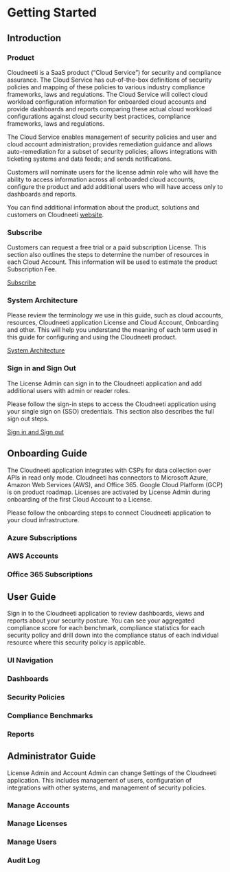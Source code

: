 Getting Started
===============

Introduction
------------

### Product

Cloudneeti is a SaaS product (“Cloud Service”) for security and compliance
assurance. The Cloud Service has out-of-the-box definitions of security policies
and mapping of these policies to various industry compliance frameworks, laws
and regulations. The Cloud Service will collect cloud workload configuration
information for onboarded cloud accounts and provide dashboards and reports
comparing these actual cloud workload configurations against cloud security best
practices, compliance frameworks, laws and regulations.

The Cloud Service enables management of security policies and user and cloud
account administration; provides remediation guidance and allows
auto-remediation for a subset of security policies; allows integrations with
ticketing systems and data feeds; and sends notifications.

Customers will nominate users for the license admin role who will have the
ability to access information across all onboarded cloud accounts, configure the
product and add additional users who will have access only to dashboards and
reports.

You can find additional information about the product, solutions and customers
on Cloudneeti [website](https://www.cloudneeti.com/).

### Subscribe

Customers can request a free trial or a paid subscription License. This section
also outlines the steps to determine the number of resources in each Cloud
Account. This information will be used to estimate the product Subscription Fee.

[Subscribe]()

### System Architecture

Please review the terminology we use in this guide, such as cloud accounts,
resources, Cloudneeti application License and Cloud Account, Onboarding and
other. This will help you understand the meaning of each term used in this guide
for configuring and using the Cloudneeti product.

[System Architecture]()

### Sign in and Sign Out

The License Admin can sign in to the Cloudneeti application and add additional
users with admin or reader roles.

Please follow the sign-in steps to access the Cloudneeti application using your
single sign on (SSO) credentials. This section also describes the full sign out
steps.

[Sign in and Sign out]()

Onboarding Guide
----------------

The Cloudneeti application integrates with CSPs for data collection over APIs in
read only mode. Cloudneeti has connectors to Microsoft Azure, Amazon Web
Services (AWS), and Office 365. Google Cloud Platform (GCP) is on product
roadmap. Licenses are activated by License Admin during onboarding of the first
Cloud Account to a License.

Please follow the onboarding steps to connect Cloudneeti application to your
cloud infrastructure.

### Azure Subscriptions

### AWS Accounts

### Office 365 Subscriptions

User Guide
----------

Sign in to the Cloudneeti application to review dashboards, views and reports
about your security posture. You can see your aggregated compliance score for
each benchmark, compliance statistics for each security policy and drill down
into the compliance status of each individual resource where this security
policy is applicable.

### UI Navigation

### Dashboards

### Security Policies

### Compliance Benchmarks

### Reports

Administrator Guide
-------------------

License Admin and Account Admin can change Settings of the Cloudneeti
application. This includes management of users, configuration of integrations
with other systems, and management of security policies.

### Manage Accounts

### Manage Licenses

### Manage Users

### Audit Log
